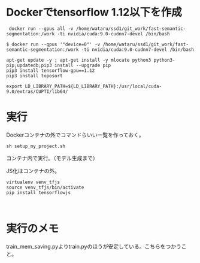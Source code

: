 # Dockerでtensorflow 1.12以下を作成
```
 docker run --gpus all -v /home/wataru/ssd1/git_work/fast-semantic-segmentation:/work -ti nvidia/cuda:9.0-cudnn7-devel /bin/bash
```

```
$ docker run --gpus '"device=0"' -v /home/wataru/ssd1/git_work/fast-semantic-segmentation:/work -ti nvidia/cuda:9.0-cudnn7-devel /bin/bash
```

```
apt-get update -y ; apt-get install -y mlocate python3 python3-pip;updatedb;pip3 install --upgrade pip
pip3 install tensorflow-gpu==1.12
pip3 install toposort

export LD_LIBRARY_PATH=${LD_LIBRARY_PATH}:/usr/local/cuda-9.0/extras/CUPTI/lib64/

```
# 実行
Dockerコンテナの外でコマンドらいい一覧を作っておく。
```
sh setup_my_project.sh
```
コンテナ内で実行。（モデル生成まで）

JS化はコンテナの外。
```
virtualenv venv_tfjs
source venv_tfjs/bin/activate
pip install tensorflowjs



```

# 実行のメモ
train_mem_saving.pyよりtrain.pyのほうが安定している。こちらをつかうこと。